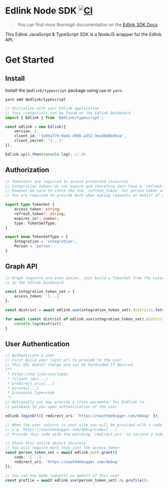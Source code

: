# Edlink Node SDK [![CI](https://github.com/edlink/edlink-node-sdk/actions/workflows/analyze.yml/badge.svg)](https://github.com/edlink/edlink-node-sdk/actions/workflows/analyze.yml)

> You can find more thorough documentation on the [Edlink SDK Docs](https://ed.link/docs/api/v2.0/sdk/typescript/get-started).

This Edlink JavaScript & TypeScript SDK is a NodeJS wrapper for the Edlink API.

# Get Started

## Install

Install the `@edlink/typescript` package using `npm` or `yarn`.

```
yarn add @edlink/typescript
```

```typescript
// Initialize with your Edlink application
// Your credentials can be found on the Edlink Dashboard
import { Edlink } from '@edlink/typescript';

const edlink = new Edlink({
    version: 2,
    client_id: '3a95a779-0ed1-499b-a352-9ea30d0bd5ea',
    client_secret: '[...]'
});

Edlink.up().then(console.log); // Ok
```

## Authorization

```typescript
// TokenSets are required to access protected resources
// Integration tokens do not expire and therefore dont have a `refresh_token`
// However be sure to store the the `refresh_token` for person token sets
// You are required to provide both when making requests on behalf of a person

export type TokenSet {
    access_token: string;
    refresh_token?: string;
    expires_in?: number;
    type: TokenSetType;
}

export enum TokenSetType = {
    Integration = 'integration',
    Person = 'person'
}
```

## Graph API

```typescript
// Graph requests are even easier, just build a TokenSet from the values
// in the Edlink Dashboard

const integration_token_set = {
    access_token: '[...]'
};

const district = await edlink.use(integration_token_set).districts.fetch('3a95a779-0ed1-499b-a352-9ea30d0bd5ea');

for await (const district of edlink.use(integration_token_set).districts.list()) {
    console.log(district);
}
```

## User Authentication

```typescript
// Authenticate a user
// First build your login url to provide to the user.
// This URL doesnt change and can be hardcoded if desired
/**
 * https://ed.link/sso/login
 * ?client_id=[...]
 * &redirect_uri=[...]
 * &state=[...]
 * &response_type=code
 */
// Optionally you may provide a state parameter for Endlink to
// passback to you upon authentication of the user

edlink.loginUrl({ redirect_uri: 'https://oauthdebugger.com/debug' });
```

```typescript
// When the user returns to your site you will be provided with a code
// e.g. https://oauthdebugger.com/debug?code=[...]
// Provide this code with the matching `redirect_uri` to recieve a token set

// Store this entire object securely
// You will require more than just the access_token
const person_token_set = await edlink.auth.grant({
    code: '[...]'.
    redirect_uri: 'https://oauthdebugger.com/debug'
});

// You can now make requests on behalf of this user
const profile = await edlink.use(person_token_set).my.profile();
```

